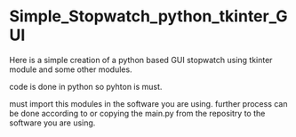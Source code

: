 # Simple_Stopwatch_python_tkinter_GUI
Here is a simple creation of a python based GUI stopwatch using tkinter module and some other modules.

code is done in python so pyhton is must.




must import this modules in the software you are using.
further process can be done according to or copying the main.py from the repositry to the software you are using.

